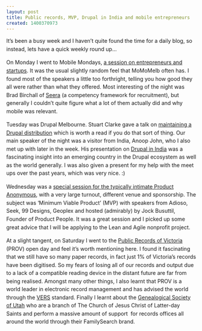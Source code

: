 ```yaml
---
layout: post
title: Public records, MVP, Drupal in India and mobile entrepreneurs
created: 1400370973
---
```

<p class="p1"><span style="line-height: 1.538em;">It&rsquo;s been a busy week and I haven&rsquo;t quite found the time for a daily blog, so instead, lets have a quick weekly round up&hellip;</span><p class="p1"><span style="line-height: 1.538em;">On Monday I went to Mobile Mondays, <a href="https://www.eventbrite.com.au/e/momomay-mobile-entrepreneur-and-startup-success-secrets-may-12-6pm-tickets-11398538335" target="_blank">a session on entrepreneurs and startups</a></span><span style="line-height: 1.538em;">. It was the usual slightly random feel that MoMoMelb often has. I found most of the speakers a little too forthright, telling you how good they all were rather than what they offered. Most interesting of the night was Brad Birchall of <a href="https://www.google.com.au/url?sa=t&amp;rct=j&amp;q=&amp;esrc=s&amp;source=web&amp;cd=1&amp;cad=rja&amp;uact=8&amp;ved=0CCwQFjAA&amp;url=http%3A%2F%2Fwww.seeracloud.com%2F&amp;ei=V_Z3U-_fJMLplAW-koCYBA&amp;usg=AFQjCNE2Y4i0sHPjfUFMf_8Z6358MTtGgw&amp;sig2=8L3j4nDBYSMJTkLYMUthcQ&amp;bvm=bv.66917471,d.dGI" target="_blank">Seera</a> (a competency framework for recruitment), but generally I couldn&rsquo;t quite figure what a lot of them actually did and why mobile was relevant.</span><p class="p1"><span style="line-height: 1.538em;">Tuesday was Drupal Melbourne. Stuart Clarke gave a talk on <a href="http://www.slideshare.net/deciphered/building-on-a-commons-base-sustainable-distro-based-development" target="_blank">maintaining a Drupal distribution</a> which is worth a read if you do that sort of thing. Our main speaker of the night was a visitor from India, Anoop John, who I also met up with later in the week. His presentation on <a href="http://www.slideshare.net/zyxware/drupal-in-india" target="_blank">Drupal in India</a></span><span style="line-height: 1.538em;">&nbsp;was a fascinating insight into an emerging country in the Drupal ecosystem as well as the world generally. I was also given a present for my help with the meet ups over the past years, which was very nice. :)</span><p class="p1"><span style="line-height: 1.538em;">Wednesday was a <a href="https://www.eventbrite.com/e/product-anonymous-may-14-mvp-tickets-10598537511" target="_blank">special session for the typically intimate Product Anonymous</a>, with a very large turnout, different venue and sponsorship. The subject was &lsquo;Minimum Viable Product&rsquo; (MVP) with speakers from Adioso, Seek, 99 Designs, Geoplex and hosted (admirably) by Jock Busuttil, Founder of Product People. It was a great session and I picked up some great advice that I will be applying to the Lean and Agile nonprofit project.</span><p class="p1"><span style="line-height: 1.538em;">At a slight tangent, on Saturday I went to the <a href="http://prov.vic.gov.au/" target="_blank">Public Records of Victoria</a> (PROV) open day and feel it&rsquo;s worth mentioning here. I found it fascinating that we still have so many paper records, in fact just 1% of Victoria&rsquo;s records have been digitised. So my fears of losing all of our records and output due to a lack of a compatible reading device in the distant future are far from being realised. Amongst many other things, I also learnt that PROV is a world leader in electronic record management and has advised the world through the <a href="http://prov.vic.gov.au/government/vers" target="_blank">VERS</a></span><span style="line-height: 1.538em;">&nbsp;standard. Finally I learnt about the <a href="http://en.wikipedia.org/wiki/Genealogical_Society_of_Utah" target="_blank">Genealogical Society of Utah</a></span><span style="line-height: 1.538em;">&nbsp;who are a branch of The Church of Jesus Christ of Latter-day Saints and perform a massive amount of support&nbsp; for records offices all around the world through their FamilySearch brand.</span>
